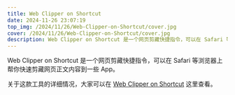 ```yaml
---
title: Web Clipper on Shortcut
date: 2024-11-26 23:07:19
top_img: /2024/11/26/Web-Clipper-on-Shortcut/cover.jpg
cover: /2024/11/26/Web-Clipper-on-Shortcut/cover.jpg
description: Web Clipper on Shortcut 是一个网页剪藏快捷指令，可以在 Safari 等浏览器上帮你快速剪藏网页正文内容到一些 App。
---
```


Web Clipper on Shortcut 是一个网页剪藏快捷指令，可以在 Safari 等浏览器上帮你快速剪藏网页正文内容到一些 App。

关于这款工具的详细情况，大家可以在 [Web Clipper on Shortcut](/web-clipper-on-shortcut/) 这里查看。